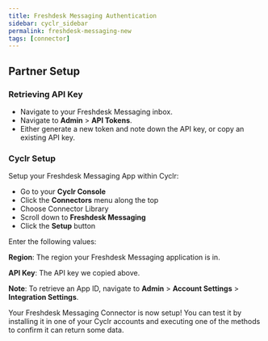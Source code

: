 ```yaml
---
title: Freshdesk Messaging Authentication
sidebar: cyclr_sidebar
permalink: freshdesk-messaging-new
tags: [connector]
---
```


## Partner Setup

### Retrieving API Key
* Navigate to your Freshdesk Messaging inbox.
* Navigate to **Admin** > **API Tokens**.
* Either generate a new token and note down the API key, or copy an existing API key.

### Cyclr Setup

Setup your Freshdesk Messaging App within Cyclr:

*   Go to your **Cyclr Console**
*   Click the **Connectors** menu along the top
*   Choose Connector Library
*   Scroll down to **Freshdesk Messaging**
*   Click the **Setup** button

Enter the following values:

**Region**: The region your Freshdesk Messaging application is in.

**API Key**: The API key we copied above.


**Note**: To retrieve an App ID, navigate to **Admin** > **Account Settings** > **Integration Settings**.


Your Freshdesk Messaging Connector is now setup! You can test it by installing it in one of your Cyclr accounts and executing one of the methods to confirm it can return some data.
